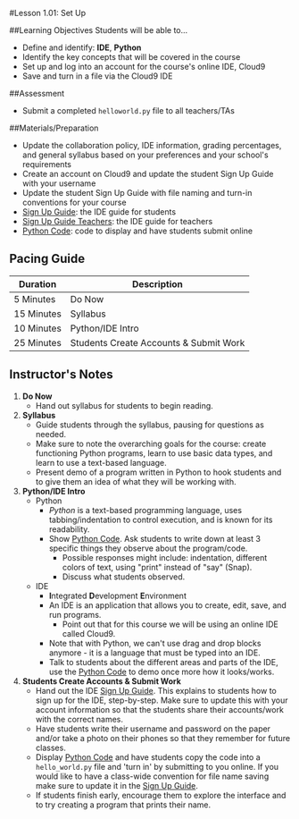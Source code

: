 #Lesson 1.01: Set Up

##Learning Objectives
Students will be able to...

* Define and identify: **IDE**, **Python**
* Identify the key concepts that will be covered in the course
* Set up and log into an account for the course's online IDE, Cloud9
* Save and turn in a file via the Cloud9 IDE

##Assessment
* Submit a completed `helloworld.py` file to all teachers/TAs

##Materials/Preparation
* Update the collaboration policy, IDE information, grading percentages, and general syllabus based on your preferences and your school's requirements
* Create an account on Cloud9 and update the student Sign Up Guide with your username
* Update the student Sign Up Guide with file naming and turn-in conventions for your course
* [Sign Up Guide]: the IDE guide for students
* [Sign Up Guide Teachers]: the IDE guide for teachers
* [Python Code]: code to display and have students submit online

## Pacing Guide
| **Duration**   | **Description** |
| ---------- | ----------- |
| 5 Minutes  | Do Now      |
| 15 Minutes | Syllabus    |
| 10 Minutes | Python/IDE Intro |
| 25 Minutes | Students Create Accounts & Submit Work |

## Instructor's Notes

1. **Do Now**
    * Hand out syllabus for students to begin reading.
2. **Syllabus**
	* Guide students through the syllabus, pausing for questions as needed.
    * Make sure to note the overarching goals for the course: create functioning Python programs, learn to use basic data types, and learn to use a text-based language.
	* Present demo of a program written in Python to hook students and to give them an idea of what they will be working with.
3. **Python/IDE Intro**
	* Python
		* *Python* is a text-based programming language, uses tabbing/indentation to control execution, and is known for its readability. 
		* Show [Python Code].  Ask students to write down at least 3 specific things they observe about the program/code.
	        * Possible responses might include: indentation, different colors of text, using "print" instead of "say" (Snap).
	        * Discuss what students observed.
	* IDE
		* **I**ntegrated **D**evelopment **E**nvironment 
		* An IDE is an application that allows you to create, edit, save, and run programs.
		    * Point out that for this course we will be using an online IDE called Cloud9.
		* Note that with Python, we can't use drag and drop blocks anymore - it is a language that must be typed into an IDE. 
		* Talk to students about the different areas and parts of the IDE, use the [Python Code] to demo once more how it looks/works.
4. **Students Create Accounts & Submit Work**
	* Hand out the IDE [Sign Up Guide]. This explains to students how to sign up for the IDE, step-by-step. Make sure to update this with your account information so that the students share their accounts/work with the correct names.
	* Have students write their username and password on the paper and/or take a photo on their phones so that they remember for future classes.
	* Display [Python Code] and have students copy the code into a `hello_world.py` file and 'turn in' by submitting to you online. If you would like to have a class-wide convention for file name saving make sure to update it in the [Sign Up Guide]. 
	* If students finish early, encourage them to explore the interface and to try creating a program that prints their name.



[Python Code]: https://teals-introcs.gitbooks.io/2nd-semester-introduction-to-computer-science-pri/content/units/1_unit/01_lesson/hello_world.html
[Sign Up Guide]: https://teals-introcs.gitbooks.io/2nd-semester-introduction-to-computer-science-pri/content/units/1_unit/01_lesson/Python_online_editor_sign_up.html
[Sign Up Guide Teachers]: https://teals-introcs.gitbooks.io/2nd-semester-introduction-to-computer-science-pri/content/units/1_unit/01_lesson/Python_online_editor_sign_up_teachers.html
